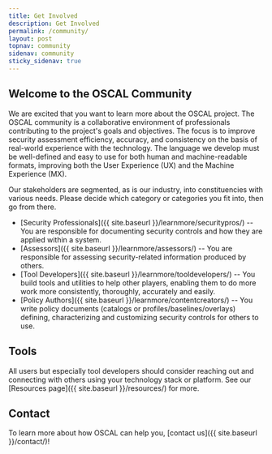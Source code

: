 ```yaml
---
title: Get Involved
description: Get Involved
permalink: /community/
layout: post
topnav: community
sidenav: community
sticky_sidenav: true
---
```


## Welcome to the OSCAL Community

We are excited that you want to learn more about the OSCAL project. The OSCAL community is a collaborative environment of professionals contributing to the project's goals and objectives. The focus is to improve security assessment efficiency, accuracy, and consistency on the basis of real-world experience with the technology. The language we develop must be well-defined and easy to use for both human and machine-readable formats, improving both the User Experience (UX) and the Machine Experience (MX). 

Our stakeholders are segmented, as is our industry, into constituencies with various needs. Please decide which category or categories you fit into, then go from there.

- [Security Professionals]({{ site.baseurl }}/learnmore/securitypros/) -- You are responsible for documenting security controls and how they are applied within a system.
- [Assessors]({{ site.baseurl }}/learnmore/assessors/) -- You are responsible for assessing security-related information produced by others.
- [Tool Developers]({{ site.baseurl }}/learnmore/tooldevelopers/) -- You build tools and utilities to help other players, enabling them to do more work more consistently, thoroughly, accurately and easily.
- [Policy Authors]({{ site.baseurl }}/learnmore/contentcreators/) -- You write policy documents (catalogs or profiles/baselines/overlays) defining, characterizing and customizing security controls for others to use.

## Tools

All users but especially tool developers should consider reaching out and connecting with others using your technology stack or platform. See our [Resources page]({{ site.baseurl }}/resources/) for more.

## Contact

To learn more about how OSCAL can help you, [contact us]({{ site.baseurl }}/contact/)!

